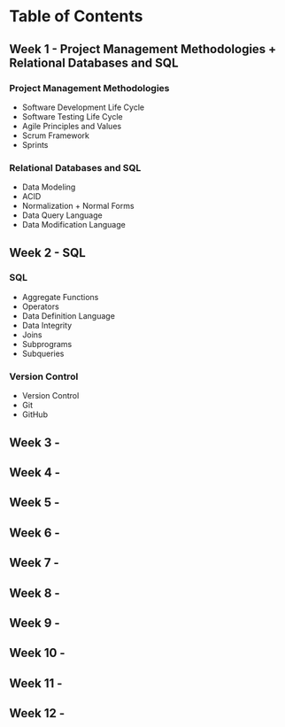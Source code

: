 # Table of Contents

## Week 1 - Project Management Methodologies + Relational Databases and SQL
### Project Management Methodologies
- Software Development Life Cycle
- Software Testing Life Cycle
- Agile Principles and Values
- Scrum Framework
- Sprints  

### Relational Databases and SQL
- Data Modeling
- ACID
- Normalization + Normal Forms
- Data Query Language
- Data Modification Language

## Week 2 - SQL
### SQL
- Aggregate Functions
- Operators
- Data Definition Language
- Data Integrity
- Joins
- Subprograms
- Subqueries

### Version Control
- Version Control
- Git
- GitHub

## Week 3 - 
## Week 4 - 
## Week 5 - 
## Week 6 - 
## Week 7 - 
## Week 8 - 
## Week 9 - 
## Week 10 - 
## Week 11 - 
## Week 12 - 
